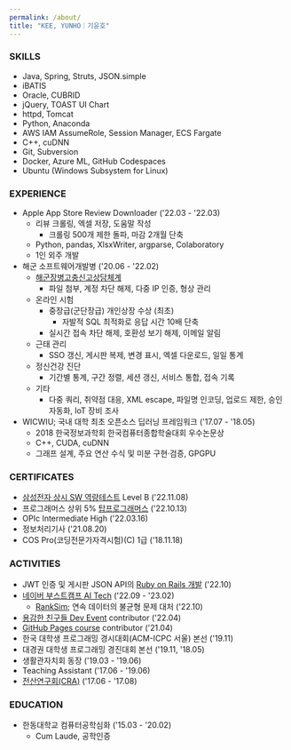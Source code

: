 ```yaml
---
permalink: /about/
title: "KEE, YUNHO｜기윤호"
---
```


### SKILLS

* Java, Spring, Struts, JSON.simple
* iBATIS
* Oracle, CUBRID
* jQuery, TOAST UI Chart
* httpd, Tomcat
* Python, Anaconda
* AWS IAM AssumeRole, Session Manager, ECS Fargate
* C++, cuDNN
* Git, Subversion
* Docker, Azure ML, GitHub Codespaces
* Ubuntu (Windows Subsystem for Linux)

### EXPERIENCE

* Apple App Store Review Downloader ('22.03 - '22.03)
    * 리뷰 크롤링, 엑셀 저장, 도움말 작성
        * 크롤링 500개 제한 돌파, 마감 2개월 단축
    * Python, pandas, XlsxWriter, argparse, Colaboratory
    * 1인 외주 개발
* 해군 소프트웨어개발병 ('20.06 - '22.02)
    * [해군장병고충신고상담체계][NDTS]
        * 파일 첨부, 계정 차단 해제, 다중 IP 인증, 형상 관리
    * 온라인 시험
        * 중장급(군단장급) 개인상장 수상 (최초)
            * 자발적 SQL 최적화로 응답 시간 10배 단축
        * 실시간 접속 차단 해제, 호환성 보기 해제, 이메일 알림
    * 근태 관리
        * SSO 갱신, 게시판 복제, 변경 표시, 엑셀 다운로드, 일일 통계
    * 정신건강 진단
        * 기간별 통계, 구간 정렬, 세션 갱신, 서비스 통합, 접속 기록
    * 기타
        * 다중 쿼리, 취약점 대응, XML escape, 파일명 인코딩, 업로드 제한, 승인 자동화, IoT 장비 조사
* WICWIU; 국내 대학 최초 오픈소스 딥러닝 프레임워크 ('17.07 - '18.05)
    * 2018 한국정보과학회 한국컴퓨터종합학술대회 우수논문상
    * C++, CUDA, cuDNN
    * 그래프 설계, 주요 연산 수식 및 미분 구현·검증, GPGPU

### CERTIFICATES

* [삼성전자 상시 SW 역량테스트][swexpertacademy] Level B ('22.11.08)
* 프로그래머스 상위 5% [탑프로그래머스][programmers] ('22.10.13)
* OPIc Intermediate High ('22.03.16)
* 정보처리기사 ('21.08.20)
* COS Pro(코딩전문가자격시험)(C) 1급 ('18.11.18)

### ACTIVITIES

* JWT 인증 및 게시판 JSON API의 [Ruby on Rails 개발][angelswing] ('22.10)
* [네이버 부스트캠프 AI Tech][boostcamp] ('22.09 - '23.02)
   * [RankSim][RankSim]; 연속 데이터의 불균형 문제 대처 ('22.10) 
* [용감한 친구들 Dev Event][Dev Event] contributor ('22.04)
* [GitHub Pages course][Pages] contributor ('21.04)
* 한국 대학생 프로그래밍 경시대회(ACM-ICPC 서울) 본선 ('19.11)
* 대경권 대학생 프로그래밍 경진대회 본선 ('19.11, '18.05)
* 생활관자치회 동장 ('19.03 - '19.06)
* Teaching Assistant ('17.06 - '19.06)
* [전산연구회(CRA)][CRA] ('17.06 - '17.08)

### EDUCATION

* 한동대학교 컴퓨터공학심화 ('15.03 - '20.02)
    * Cum Laude, 공학인증

[NDTS]: https://ndts.navy.mil.kr/NDTS/index
[WICWIU]: https://github.com/WICWIU/WICWIU
[Dev Event]: https://github.com/brave-people/Dev-Event
[Pages]: https://github.com/githubtraining/github-pages/issues/36
[CRA]: https://cra16.github.io/
[angelswing]: https://github.com/yhkee0404/angelswing
[RankSim]: https://github.com/boostcampaitech4nlp1/level1_semantictextsimilarity_nlp-level1-nlp-11/tree/yhkee0404
[boostcamp]: https://boostcamp.connect.or.kr/program_ai.html
[swexpertacademy]: https://swexpertacademy.com/main/sst/intro.do
[programmers]: https://career.programmers.co.kr/top_programmers/introduce
